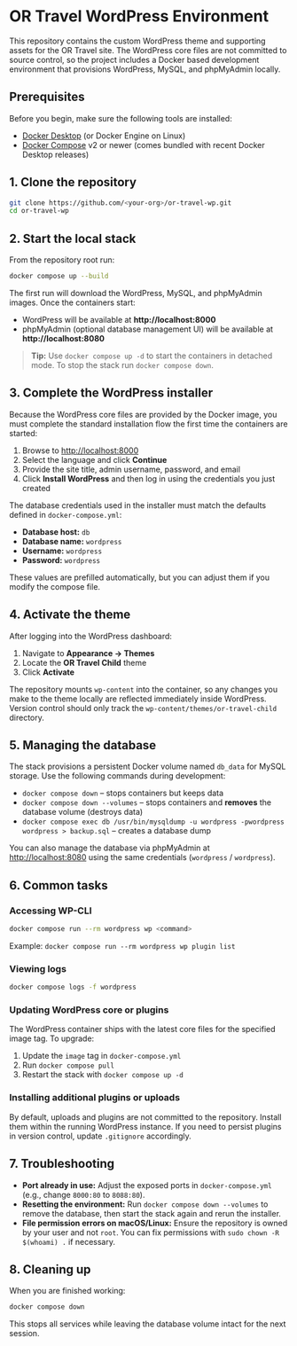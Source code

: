 # OR Travel WordPress Environment

This repository contains the custom WordPress theme and supporting assets for the OR Travel site. The WordPress core files are not committed to source control, so the project includes a Docker based development environment that provisions WordPress, MySQL, and phpMyAdmin locally.

## Prerequisites

Before you begin, make sure the following tools are installed:

- [Docker Desktop](https://www.docker.com/products/docker-desktop/) (or Docker Engine on Linux)
- [Docker Compose](https://docs.docker.com/compose/) v2 or newer (comes bundled with recent Docker Desktop releases)

## 1. Clone the repository

```bash
git clone https://github.com/<your-org>/or-travel-wp.git
cd or-travel-wp
```

## 2. Start the local stack

From the repository root run:

```bash
docker compose up --build
```

The first run will download the WordPress, MySQL, and phpMyAdmin images. Once the containers start:

- WordPress will be available at **http://localhost:8000**
- phpMyAdmin (optional database management UI) will be available at **http://localhost:8080**

> **Tip:** Use `docker compose up -d` to start the containers in detached mode. To stop the stack run `docker compose down`.

## 3. Complete the WordPress installer

Because the WordPress core files are provided by the Docker image, you must complete the standard installation flow the first time the containers are started:

1. Browse to [http://localhost:8000](http://localhost:8000)
2. Select the language and click **Continue**
3. Provide the site title, admin username, password, and email
4. Click **Install WordPress** and then log in using the credentials you just created

The database credentials used in the installer must match the defaults defined in `docker-compose.yml`:

- **Database host:** `db`
- **Database name:** `wordpress`
- **Username:** `wordpress`
- **Password:** `wordpress`

These values are prefilled automatically, but you can adjust them if you modify the compose file.

## 4. Activate the theme

After logging into the WordPress dashboard:

1. Navigate to **Appearance → Themes**
2. Locate the **OR Travel Child** theme
3. Click **Activate**

The repository mounts `wp-content` into the container, so any changes you make to the theme locally are reflected immediately inside WordPress. Version control should only track the `wp-content/themes/or-travel-child` directory.

## 5. Managing the database

The stack provisions a persistent Docker volume named `db_data` for MySQL storage. Use the following commands during development:

- `docker compose down` – stops containers but keeps data
- `docker compose down --volumes` – stops containers and **removes** the database volume (destroys data)
- `docker compose exec db /usr/bin/mysqldump -u wordpress -pwordpress wordpress > backup.sql` – creates a database dump

You can also manage the database via phpMyAdmin at [http://localhost:8080](http://localhost:8080) using the same credentials (`wordpress` / `wordpress`).

## 6. Common tasks

### Accessing WP-CLI

```bash
docker compose run --rm wordpress wp <command>
```

Example: `docker compose run --rm wordpress wp plugin list`

### Viewing logs

```bash
docker compose logs -f wordpress
```

### Updating WordPress core or plugins

The WordPress container ships with the latest core files for the specified image tag. To upgrade:

1. Update the `image` tag in `docker-compose.yml`
2. Run `docker compose pull`
3. Restart the stack with `docker compose up -d`

### Installing additional plugins or uploads

By default, uploads and plugins are not committed to the repository. Install them within the running WordPress instance. If you need to persist plugins in version control, update `.gitignore` accordingly.

## 7. Troubleshooting

- **Port already in use:** Adjust the exposed ports in `docker-compose.yml` (e.g., change `8000:80` to `8088:80`).
- **Resetting the environment:** Run `docker compose down --volumes` to remove the database, then start the stack again and rerun the installer.
- **File permission errors on macOS/Linux:** Ensure the repository is owned by your user and not `root`. You can fix permissions with `sudo chown -R $(whoami) .` if necessary.

## 8. Cleaning up

When you are finished working:

```bash
docker compose down
```

This stops all services while leaving the database volume intact for the next session.

